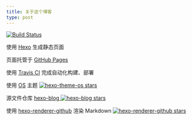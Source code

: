 ```yaml
---
title: 关于这个博客
type: post
---
```


[![Build Status](https://travis-ci.com/zowiegong/hexo-blog.svg?branch=master)](https://travis-ci.com/zowiegong/hexo-blog)



使用 [Hexo](https://hexo.io/zh-cn/docs/index.html) 生成静态页面

页面托管于 [GitHub Pages](https://pages.github.com/)

使用 [Travis CI](https://travis-ci.com/zowiegong/hexo-blog) 完成自动化构建、部署

使用 [OS](https://github.com/zowiegong/hexo-theme-os) 主题 [![hexo-theme-os stars](https://img.shields.io/github/stars/zowiegong/hexo-theme-os.svg?style=social)](https://github.com/zowiegong/hexo-theme-os)

源文件仓库 [hexo-blog ](https://github.com/zowiegong/hexo-blog) [![hexo-blog stars](https://img.shields.io/github/stars/zowiegong/hexo-blog.svg?style=social)](https://github.com/zowiegong/hexo-blog)

使用 [hexo-renderer-github](https://github.com/zowiegong/hexo-renderer-github) 渲染 Markdown [![hexo-renderer-github stars](https://img.shields.io/github/stars/zowiegong/hexo-renderer-github.svg?style=social)](https://github.com/zowiegong/hexo-renderer-github)
